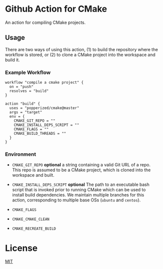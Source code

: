 # Github Action for CMake

An action for compiling CMake projects.

## Usage

There are two ways of using this action, (1) to build the repository 
where the workflow is stored, or (2) to clone a CMake project into the 
workspace and build it.

### Example Workflow

```hcl
workflow "compile a cmake project" {
  on = "push"
  resolves = "build"
}

action "build" {
  uses = "popperized/cmake@master"
  args = "target"
  env = {
    CMAKE_GIT_REPO = ""
    CMAKE_INSTALL_DEPS_SCRIPT = ""
    CMAKE_FLAGS = ""
    CMAKE_BUILD_THREADS = ""
  }
}
```

### Environment

  * `CMAKE_GIT_REPO` **optional** a string containing a valid Git URL 
    of a repo. This repo is assumed to be a CMake project, which is 
    cloned into the workspace and built.

  * `CMAKE_INSTALL_DEPS_SCRIPT` **optional** The path to an executable 
    bash script that is invoked prior to running CMake which can be 
    used to install build dependencies. We maintain multiple branches 
    for this action, corresponding to multiple base OSs (`ubuntu` and 
    `centos`).

  * `CMAKE_FLAGS`

  * `CMAKE_CMAKE_CLEAN`

  * `CMAKE_RECREATE_BUILD`

# License

[MIT](LICENSE)

